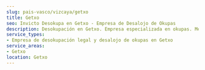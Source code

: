 ```yaml
---
slug: pais-vasco/vizcaya/getxo
title: Getxo
seo: Invicto Desokupa en Getxo - Empresa de Desalojo de Okupas
description: Desokupación en Getxo. Empresa especializada en okupas. Mediación legal y desalojo express. Presupuesto gratuito.
service_types:
- Empresa de desokupación legal y desalojo de okupas en Getxo
service_areas:
- Getxo
location: Getxo
---
```

